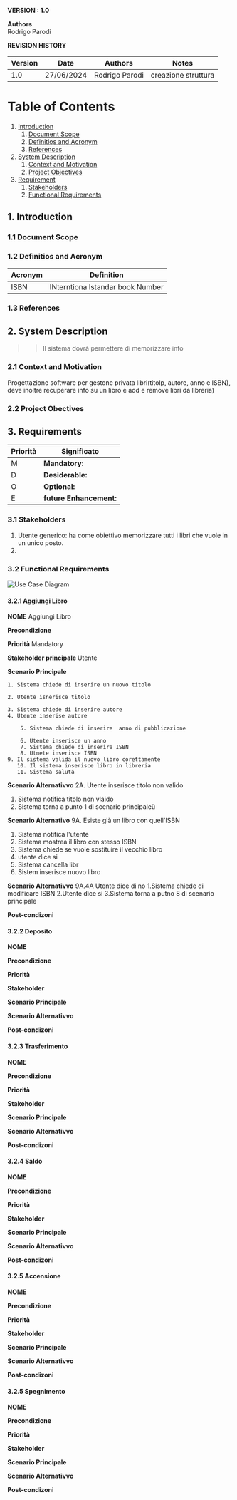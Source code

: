 **VERSION : 1.0**

**Authors**  
Rodrigo Parodi

**REVISION HISTORY**

| Version    | Date        | Authors      | Notes        |
| ----------- | ----------- | ----------- | ----------- |
| 1.0 | 27/06/2024 | Rodrigo Parodi| creazione struttura|

# Table of Contents

1. [Introduction](#p1)
	1. [Document Scope](#sp1.1)
	2. [Definitios and Acronym](#sp1.2) 
	3. [References](#sp1.3)
2. [System Description](#p2)
	1. [Context and Motivation](#sp2.1)
	2. [Project Objectives](#sp2.2)
3. [Requirement](#p3)
 	1. [Stakeholders](#sp3.1)
 	2. [Functional Requirements](#sp3.2)

  
  

<a name="p1"></a>

## 1. Introduction

<a name="sp1.1"></a>

### 1.1 Document Scope


<a name="sp1.2"></a>

### 1.2 Definitios and Acronym


| Acronym				| Definition | 
| ------------------------------------- | ----------- | 
| ISBN                                 | INterntiona lstandar book Number |

<a name="sp1.3"></a>

### 1.3 References 

<a name="p2"></a>

## 2. System Description
<a name="sp2.15"></a>
>>Il sistema dovrà permettere di memorizzare info 
### 2.1 Context and Motivation

<a name="sp2.2"></a>
Progettazione software per gestone privata libri(titolp, autore, anno e ISBN), 
deve inoltre recuperare info su un libro e add e remove libri da libreria)


### 2.2 Project Obectives 

<a name="p3"></a>

## 3. Requirements

| Priorità | Significato | 
| --------------- | ----------- | 
| M | **Mandatory:**   |
| D | **Desiderable:** |
| O | **Optional:**    |
| E | **future Enhancement:** |

<a name="sp3.1"></a>
### 3.1 Stakeholders
1. Utente generico: ha come obiettivo memorizzare tutti i libri che vuole in un unico posto.
2.  

<a name="sp3.2"></a>
### 3.2 Functional Requirements 

<a name="sp3.2"></a>
![Use Case Diagram](IMG/usecase.png)

#### 3.2.1 Aggiungi Libro
<b>NOME</b> Aggiungi Libro

<b>Precondizione</b> 

<b>Priorità</b> Mandatory

<b>Stakeholder principale </b> Utente

<b>Scenario Principale</b>

	1. Sistema chiede di inserire un nuovo titolo

 	2. Utente isnerisce titolo

  	3. Sistema chiede di inserire autore  
   	4. Utente inserise autore
    
    	5. Sistema chiede di inserire  anno di pubblicazione

     	6. Utente inserisce un anno
      	7. Sistema chiede di inserire ISBN
        8. Utnete inserisce ISBN
	9. Il sistema valida il nuovo libro corettamente
       10. Il sistema inserisce libro in libreria
       11. Sistema saluta 

<b>Scenario Alternativvo</b>
   2A. Utente inserisce titolo non valido
   1. Sistema notifica titolo non vlaido
   2. Sistema torna a punto 1 di scenario principaleù
      
<b>Scenario Alternativo</b>
  9A. Esiste già un libro con quell'ISBN

   1. Sistema notifica l'utente
   2. Sistema mostrea il libro con stesso ISBN
   3. Sistema chiede se vuole sostituire il vecchio libro
   4. utente dice si
   5. Sistema cancella libr
   6. Sistem inserisce nuovo libro

<b>Scenario Alternativvo</b>
9A.4A Utente dice di no
   1.Sistema chiede di modificare ISBN
   2.Utente dice si
   3.Sistema torna a putno 8 di scenario principale
   
<b>Post-condizoni</b>


<a name="sp3.2"></a>
#### 3.2.2 Deposito
<b>NOME</b>

<b>Precondizione</b>

<b>Priorità</b>

<b>Stakeholder</b>

<b>Scenario Principale</b>

<b>Scenario Alternativvo</b>

<b>Post-condizoni</b>

<a name="sp3.2"></a>
#### 3.2.3 Trasferimento
<b>NOME</b>

<b>Precondizione</b>

<b>Priorità</b>

<b>Stakeholder</b>

<b>Scenario Principale</b>

<b>Scenario Alternativvo</b>

<b>Post-condizoni</b>

<a name="sp3.2"></a>
#### 3.2.4 Saldo
<b>NOME</b>

<b>Precondizione</b>

<b>Priorità</b>

<b>Stakeholder</b>

<b>Scenario Principale</b>

<b>Scenario Alternativvo</b>

<b>Post-condizoni</b>

<a name="sp3.2"></a>
#### 3.2.5 Accensione
<b>NOME</b>

<b>Precondizione</b>

<b>Priorità</b>

<b>Stakeholder</b>

<b>Scenario Principale</b>

<b>Scenario Alternativvo</b>

<b>Post-condizoni</b>


<a name="sp3.2"></a>
#### 3.2.5 Spegnimento
<b>NOME</b>

<b>Precondizione</b>

<b>Priorità</b>

<b>Stakeholder</b>

<b>Scenario Principale</b>

<b>Scenario Alternativvo</b>

<b>Post-condizoni</b>

